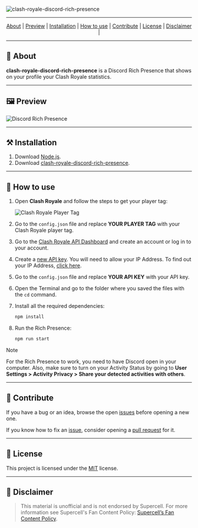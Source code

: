 ![clash-royale-discord-rich-presence](https://socialify.git.ci/noowz/clash-royale-discord-rich-presence/image?description=1&forks=1&issues=1&language=1&name=1&owner=1&pattern=Solid&pulls=1&stargazers=1&theme=Auto)

---

<p align="center">
 <a href="#-about">About</a> |
   <a href="#%EF%B8%8F-preview">Preview</a> |
   <a href="#%EF%B8%8F-installation">Installation</a> |
   <a href="#-how-to-use">How to use</a> |
 <a href="#-contribute">Contribute</a> |
 <a href="#-license">License</a> |
 <a href="#-disclaimer">Disclaimer</a> |
</p>

---

## **📙 About**

**clash-royale-discord-rich-presence** is a Discord Rich Presence that shows on your profile your Clash Royale statistics.

---

## **🖼️ Preview**

![Discord Rich Presence](https://i.imgur.com/SrmqKGW.png)

---

## **⚒️ Installation**

1. Download [Node.js](https://nodejs.org/en/download).
2. Download [clash-royale-discord-rich-presence](https://github.com/noowz/clash-royale-discord-rich-presence/releases/latest).

---

## **🚀 How to use**

1. Open **Clash Royale** and follow the steps to get your player tag:

   ![Clash Royale Player Tag](https://i.imgur.com/u8s9nAf.gif)

2. Go to the `config.json` file and replace **YOUR PLAYER TAG** with your Clash Royale player tag.
3. Go to the [Clash Royale API Dashboard](https://developer.clashroyale.com) and create an account or log in to your account.
4. Create a [new API key](https://developer.clashroyale.com/#/new-key). You will need to allow your IP Address. To find out your IP Address, [click here](https://nordvpn.com/what-is-my-ip).
5. Go to the `config.json` file and replace **YOUR API KEY** with your API key.
6. Open the Terminal and go to the folder where you saved the files with the `cd` command.
7. Install all the required dependencies:

   ```cmd
   npm install
   ```

8. Run the Rich Presence:

   ```cmd
   npm run start
   ```

> [!NOTE]
> For the Rich Presence to work, you need to have Discord open in your computer. Also, make sure to turn on your Activity Status by going to **User Settings > Activity Privacy > Share your detected activities with others**.

---

## 🐛 **Contribute**

If you have a bug or an idea, browse the open [issues](https://github.com/noowz/clash-royale-discord-rich-presence/issues) before opening a new one.

If you know how to fix an [issue](https://github.com/noowz/clash-royale-discord-rich-presence/issues), consider opening a [pull request](https://github.com/noowz/clash-royale-discord-rich-presence/pulls) for it.

---

## 📝 **License**

This project is licensed under the [MIT](./LICENSE) license.

---

## 📌 **Disclaimer**

> This material is unofficial and is not endorsed by Supercell. For more information see Supercell's Fan Content Policy: [Supercell’s Fan Content Policy](https://supercell.com/fan-content-policy).
